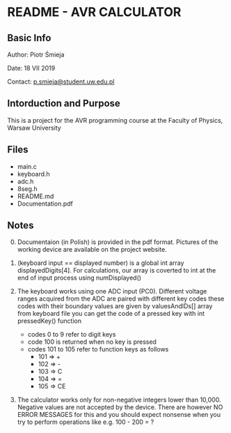 
# README - AVR CALCULATOR #

## Basic Info ##

Author: Piotr Śmieja

Date: 18 VII 2019

Contact: p.smieja@student.uw.edu.pl

## Intorduction and Purpose ##

This is a project for the AVR programming course at the Faculty of Physics, Warsaw University

## Files ##

- main.c
- keyboard.h
- adc.h
- 8seg.h
- README.md
- Documentation.pdf

## Notes ##

0. Documentaion (in Polish) is provided in the pdf format. Pictures of the working device are available on the project website.

1. (keyboard input == displayed number) is a global int array displayedDigits[4].
For calculations, our array is coverted to int at the end of input process using numDisplayed()

2. The keyboard works using one ADC input (PC0). Different voltage ranges acquired from the ADC are paired with different key codes
these codes with their boundary values are given by valuesAndIDs[] array from keyboard file
you can get the code of a pressed key with int pressedKey() function
    * codes 0 to 9 refer to digit keys
    * code 100 is returned when no key is pressed
    * codes 101 to 105 refer to function keys as follows
        * 101 => +
        * 102 => -
        * 103 => C
        * 104 => =
        * 105 => CE

3. The calculator works only for non-negative integers lower than 10,000. Negative values are not accepted by the device.
There are however NO ERROR MESSAGES for this and you should expect nonsense when you try to perform operations like e.g. 100 - 200 = ?
